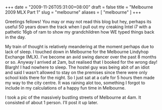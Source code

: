 +++
date = "2009-11-26T05:31:00+08:00"
draft = false
title = "Melbourne 2009 MLX Part 1"
slug = "melbourne"
aliases = [
	"melbourne"
]
+++

Greetings fellows! You may or may not read this blog but hey, perhaps its useful 50 years down the track when I pull out my creaking Intel i7 with a pathetic 16gb of ram to show my grandchildren how WE typed things back in the day.

My train of thought is relatively meandering at the moment perhaps due to lack of sleep. I touched down in Melbourne for the Melbourne Lindyhop Exchange (MLX). I’ve become an avid swing dancer over the past 8 months or so. Anyway I arrived at 2am, but realised that I booked for the wrong day! Blargh! I had nowhere to sleep. The hostel guy was being abit of an idiot and said I wasn’t allowed to stay on the premises since there were only school kids there for the night. So I just sat at a cafe for 5 hours then made my way to the city centre. It was raining alot too, something I forgot to include in my calculations of a happy fun time in Melbourne.

I took a pic of the massively bustling streets of Melbourne at 4am. It consisted of about 1 person. I’ll post it up later.


